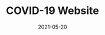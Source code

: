---
  title: "COVID-19 Website"
  description: "A website that provides information about the COVID-19 pandemic in Vietnam."
  date: "2021-05-20"
  url: "/"
---